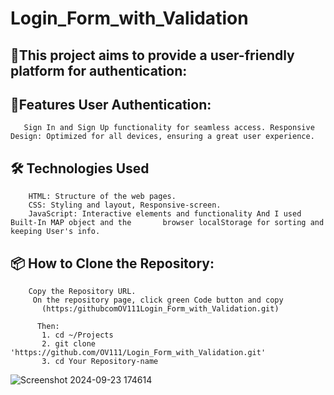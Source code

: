 ﻿# Login_Form_with_Validation

## 🚀This project aims to provide a user-friendly platform for authentication:

## 🌟Features User Authentication:
       Sign In and Sign Up functionality for seamless access. Responsive Design: Optimized for all devices, ensuring a great user experience.

## 🛠️ Technologies Used
        HTML: Structure of the web pages.
        CSS: Styling and layout, Responsive-screen.
        JavaScript: Interactive elements and functionality And I used Built-In MAP object and the       browser localStorage for sorting and keeping User's info.

## 📦 How to Clone the Repository:
        Copy the Repository URL.
         On the repository page, click green Code button and copy 
           (https:/githubcomOV111Login_Form_with_Validation.git)

          Then:
           1. cd ~/Projects
           2. git clone 'https://github.com/OV111/Login_Form_with_Validation.git'
           3. cd Your Repository-name

![Screenshot 2024-09-23 174614](https://github.com/user-attachments/assets/a5f2fda2-bb11-407c-bf22-0f4c9444dec4)

